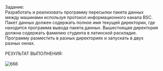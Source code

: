 Задание:<br>
Разработать и реализовать  программу пересылки  пакета  данных  между  машинами используя протокол информационного канала BSC. Пакет  данных должен содержать полное имя текущей директории, где находится программа вывода пакета данных. Вышестоящая  директория  должна  содержать  фамилию  студента  в латинской раскладке.  Программу разместить в разных директориях и запускать в двух разных окнах.
<br><br>РЕЗУЛЬТАТ ВЫПОЛНЕНИЯ:<br><br>
![666](https://github.com/pirocsilin/educational/assets/97364957/2c189ab1-3966-4126-b9f7-93c3b36737ae)
